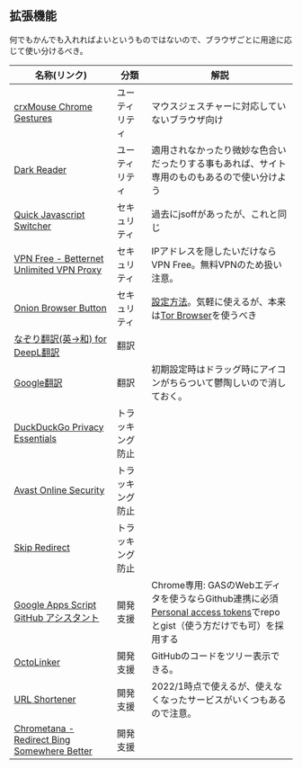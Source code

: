 ## 拡張機能
何でもかんでも入れればよいというものではないので、ブラウザごとに用途に応じて使い分けるべき。

|名称(リンク)|分類|解説|
|---|---|---|
|[crxMouse Chrome Gestures](https://chrome.google.com/webstore/detail/crxmouse-chrome-gestures/jlgkpaicikihijadgifklkbpdajbkhjo?hl=ja)|ユーティリティ|マウスジェスチャーに対応していないブラウザ向け|
|[Dark Reader](https://chrome.google.com/webstore/detail/dark-reader/eimadpbcbfnmbkopoojfekhnkhdbieeh)|ユーティリティ|適用されなかったり微妙な色合いだったりする事もあれば、サイト専用のものもあるので使い分けよう|
|[Quick Javascript Switcher](https://chrome.google.com/webstore/detail/quick-javascript-switcher/geddoclleiomckbhadiaipdggiiccfje)|セキュリティ|過去にjsoffがあったが、これと同じ|
|[VPN Free - Betternet Unlimited VPN Proxy](https://chrome.google.com/webstore/detail/vpn-free-betternet-unlimi/gjknjjomckknofjidppipffbpoekiipm)|セキュリティ|IPアドレスを隠したいだけならVPN Free。無料VPNのため扱い注意。|
|[Onion Browser Button](https://chrome.google.com/webstore/detail/onion-browser-button/fockhhgebmfjljjmjhbdgibcmofjbpca?hl=en)|セキュリティ|[設定方法](https://qiita.com/___xxx_/items/b2a89082abd86b3e66e2)。気軽に使えるが、本来は[Tor Browser](https://www.torproject.org)を使うべき|
|[なぞり翻訳(英→和) for DeepL翻訳](https://chrome.google.com/webstore/detail/なぞり翻訳英→和-for-deepl翻訳/begokompmfdepmbdbemfahbeapcabeaa?hl=ja)|翻訳||
|[Google翻訳](https://chrome.google.com/webstore/detail/google-translate/aapbdbdomjkkjkaonfhkkikfgjllcleb?hl=ja)|翻訳|初期設定時はドラッグ時にアイコンがちらついて鬱陶しいので消しておく。|
|[DuckDuckGo Privacy Essentials](https://chrome.google.com/webstore/detail/duckduckgo-privacy-essent/bkdgflcldnnnapblkhphbgpggdiikppg?hl=ja)|トラッキング防止||
|[Avast Online Security](https://chrome.google.com/webstore/detail/avast-online-security/gomekmidlodglbbmalcneegieacbdmki?hl=ja)|トラッキング防止||
|[Skip Redirect](https://chrome.google.com/webstore/detail/skip-redirect/jaoafjdoijdconemdmodhbfpianehlon)|トラッキング防止||
|[Google Apps Script GitHub アシスタント](https://chrome.google.com/webstore/detail/google-apps-script-github/lfjcgcmkmjjlieihflfhjopckgpelofo/related?hl=ja)|開発支援|Chrome専用: GASのWebエディタを使うならGithub連携に必須<br>[Personal access tokens](https://github.com/settings/tokens)でrepoとgist（使う方だけでも可）を採用する|
|[OctoLinker](https://chrome.google.com/webstore/detail/octolinker/jlmafbaeoofdegohdhinkhilhclaklkp)|開発支援|GitHubのコードをツリー表示できる。|
|[URL Shortener](https://chrome.google.com/webstore/detail/url-shortener/godoifjoiadanijplaghmhgfeffnblib)|開発支援|2022/1時点で使えるが、使えなくなったサービスがいくつもあるので注意。|
|[Chrometana - Redirect Bing Somewhere Better](https://chrome.google.com/webstore/detail/chrometana-redirect-bing/kaicbfmipfpfpjmlbpejaoaflfdnabnc)|開発支援||
